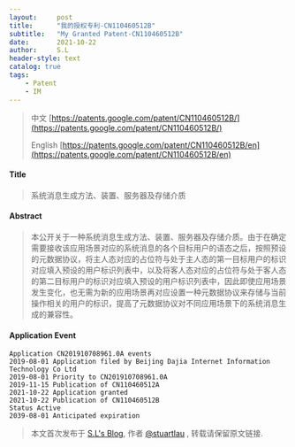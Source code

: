 ```yaml
---
layout:     post
title:      "我的授权专利-CN110460512B"
subtitle:   "My Granted Patent-CN110460512B"
date:       2021-10-22
author:     S.L
header-style: text
catalog: true
tags:
    - Patent
    - IM
---
```

> 中文 [https://patents.google.com/patent/CN110460512B/](https://patents.google.com/patent/CN110460512B/)
>
> English [https://patents.google.com/patent/CN110460512B/en](https://patents.google.com/patent/CN110460512B/en)

#### Title
> 系统消息生成方法、装置、服务器及存储介质

















#### Abstract
> 本公开关于一种系统消息生成方法、装置、服务器及存储介质。由于在确定需要接收该应用场景对应的系统消息的各个目标用户的语态之后，按照预设的元数据协议，将主人态对应的占位符与处于主人态的第一目标用户的标识对应填入预设的用户标识列表中，以及将客人态对应的占位符与处于客人态的第二目标用户的标识对应填入预设的用户标识列表中，因此即使应用场景发生变化，也无需为新的应用场景再对应设置一种元数据协议来存储与当前操作相关的用户的标识，提高了元数据协议对不同应用场景下的系统消息生成的兼容性。

















#### Application Event
```
Application CN201910708961.0A events 
2019-08-01 Application filed by Beijing Dajia Internet Information Technology Co Ltd
2019-08-01 Priority to CN201910708961.0A
2019-11-15 Publication of CN110460512A
2021-10-22 Application granted
2021-10-22 Publication of CN110460512B
Status Active
2039-08-01 Anticipated expiration
```
> 本文首次发布于 [S.L's Blog](http://elsef.com), 作者 [@stuartlau](http://github.com/stuartlau) ,
转载请保留原文链接.

